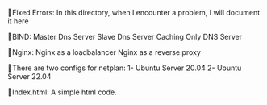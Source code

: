 🔸Fixed Errors: In this directory, when I encounter a problem, I will document it here

🔸BIND:
Master Dns Server
Slave Dns Server
Caching Only DNS Server

🔸Nginx: 
Nginx as a loadbalancer
Nginx as a reverse proxy

🔸There are two configs for netplan:
1- Ubuntu Server 20.04
2- Ubuntu Server 22.04

🔸Index.html:
A simple html code.
